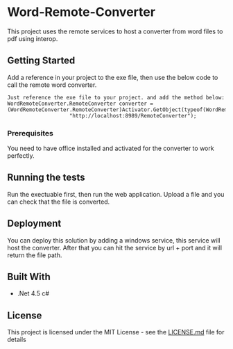 # Word-Remote-Converter

This project uses the remote services to host a converter from word files to pdf using interop.

## Getting Started

Add a reference in your project to the exe file, then use the below code to call the remote word converter.
```
Just reference the exe file to your project. and add the method below:
WordRemoteConverter.RemoteConverter converter = (WordRemoteConverter.RemoteConverter)Activator.GetObject(typeof(WordRemoteConverter.RemoteConverter),
                    "http://localhost:8989/RemoteConverter");
```

### Prerequisites

You need to have office installed and activated for the converter to work perfectly.


## Running the tests

Run the exectuable first, then run the web application. Upload a file and you can check that the file is converted.
 
## Deployment

You can deploy this solution by adding a windows service, this service will host the converter. After that you can hit the service by url + port and it will return the file path.

## Built With

* .Net 4.5 c#

## License

This project is licensed under the MIT License - see the [LICENSE.md](LICENSE.md) file for details
